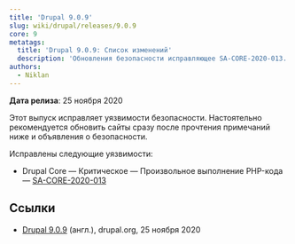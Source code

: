 ```yaml
---
title: 'Drupal 9.0.9'
slug: wiki/drupal/releases/9.0.9
core: 9
metatags:
  title: 'Drupal 9.0.9: Список изменений'
  description: 'Обновления безопасности исправляющее SA-CORE-2020-013.'
authors:
  - Niklan
---
```


**Дата релиза**: 25 ноября 2020

Этот выпуск исправляет уязвимости безопасности. Настоятельно рекомендуется обновить сайты сразу после прочтения примечаний ниже и объявления о безопасности.

Исправлены следующие уязвимости:

- Drupal Core — Критическое — Произвольное выполнение PHP-кода — [SA-CORE-2020-013](../../../../security/sa-core/2020-013/index.md)

## Ссылки

- [Drupal 9.0.9](https://www.drupal.org/project/drupal/releases/9.0.9) (англ.), drupal.org, 25 ноября 2020
